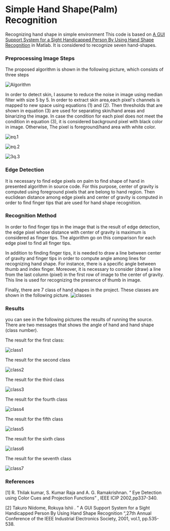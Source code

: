 # Simple Hand Shape(Palm) Recognition
Recognizing hand shape in simple environment
This code is based on [A GUI Support System for a Sight Handicapped Person By Using Hand Shape Recognition](http://ieeexplore.ieee.org/document/976540) in Matlab. It is considered to recognize seven hand-shapes.


### Preprocessing Image Steps

The proposed algorithm is shown in the following picture, which consists of three steps

![Algorithm](https://user-images.githubusercontent.com/15813546/31728332-e49f9e8e-b438-11e7-9433-3f9ba770e88f.png)

In order to detect skin, I assume to reduce the noise in image using median filter with size 5 by 5. In order to extract skin area,each pixel's channels is mapped to new space using equations (1) and (2). Then thresholds that are shown in equation (3) are used for separating skin/hand areas and binarizing the image. In case the condition for each pixel does not meet the condition in equation (3), it is considered background pixel with black color in image. Otherwise, The pixel is foreground/hand area with white color.

![eq.1](https://user-images.githubusercontent.com/15813546/31732892-de1a65f4-b446-11e7-915b-1c356bbd8c12.jpg)

![eq.2](https://user-images.githubusercontent.com/15813546/31732894-e0d6e22c-b446-11e7-8e59-5e7234e1d0a6.jpg)

![3q.3](https://user-images.githubusercontent.com/15813546/31733259-f6ba4006-b447-11e7-8f2c-8e1c4b18b990.jpg)

### Edge Detection

It is necessary to find edge pixels on palm to find shape of hand in presented algorithm in source code. For this purpose, center of gravity is computed using foreground pixels that are belong to hand region. Then euclidean distance among edge pixels and center of gravity is computed in order to find finger tips that are used for hand shape recognition.

### Recognition Method

In order to find finger tips in the image that is the result of edge detection, the edge pixel whose distance with center of gravity is maximum is considered as finger tips. The algorithm go on this comparison for each edge pixel to find all finger tips.

In addition to finding finger tips, it is needed to draw a line between center of gravity and finger tips in order to compute angle among lines for recognizing hand shape. For instance, there is a specific angle between thumb and index finger. Moreover, it is necessary to consider (draw) a line from the last column (pixel) in the first row of image to the center of gravity. This line is used for recognizing the presence of thumb in image.

Finally, there are 7 class of hand shapes in the project. These classes are shown in the following picture.
![classes](https://user-images.githubusercontent.com/15813546/31741263-799986a4-b460-11e7-9716-7e65335ff87d.jpg)

### Results

you can see in the following pictures the results of running the source. There are two messages that shows the angle of hand and hand shape (class number).

The result for the first class:

![class1](https://user-images.githubusercontent.com/15813546/31741525-66653b5e-b461-11e7-9462-248a387c2daa.jpg)

The result for the second class

![class2](https://user-images.githubusercontent.com/15813546/31741526-66a68118-b461-11e7-8321-9a9da298dadc.jpg)

The result for the third class

![class3](https://user-images.githubusercontent.com/15813546/31741527-66e2fea4-b461-11e7-9bf8-6b45faf8a2dc.jpg)

The result for the fourth class

![class4](https://user-images.githubusercontent.com/15813546/31741529-672b3e1c-b461-11e7-8733-2caafbf103ce.jpg)

The result for the fifth class

![class5](https://user-images.githubusercontent.com/15813546/31741530-676e46bc-b461-11e7-82bc-a8b94a0bad4c.jpg)

The result for the sixth class

![class6](https://user-images.githubusercontent.com/15813546/31741531-67c28772-b461-11e7-8c5d-9c4bbc1d70ed.jpg)

The result for the seventh class

![class7](https://user-images.githubusercontent.com/15813546/31741532-680be890-b461-11e7-9b64-bc36bad53b16.jpg)

### References

[1] R. Thilak kumar, S. Kumar Raja and A. G. Ramakrishnan. “ Eye Detection using Color Cues and Projection Functions” , IEEE ICIP 2002,pp337-340.

[2] Takuro Niidome, Rokuya Ishii . ” A GUI Support System for a Sight Handicapped Person By Using Hand Shape Recognition “,27th Annual Conference of the IEEE Industrial Electronics Society, 2001, vol.1, pp.535-538.
